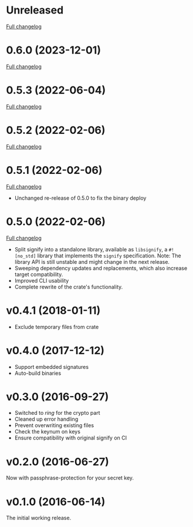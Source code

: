# Unreleased

[Full changelog](https://github.com/badboy/signify-rs/compare/v0.6.0...main)

# 0.6.0 (2023-12-01)

[Full changelog](https://github.com/badboy/signify-rs/compare/v0.5.3...v0.6.0)

# 0.5.3 (2022-06-04)

[Full changelog](https://github.com/badboy/signify-rs/compare/v0.5.2...v0.5.3)

# 0.5.2 (2022-02-06)

[Full changelog](https://github.com/badboy/signify-rs/compare/v0.5.1...v0.5.2)

# 0.5.1 (2022-02-06)

[Full changelog](https://github.com/badboy/signify-rs/compare/v0.5.0...v0.5.1)

* Unchanged re-release of 0.5.0 to fix the binary deploy

# 0.5.0 (2022-02-06)

[Full changelog](https://github.com/badboy/signify-rs/compare/v0.4.1...v0.5.0)

* Split signify into a standalone library, available as `libsignify`, a `#![no_std]` library that implements the `signify` specification.
  Note: The library API is still unstable and might change in the next release.
* Sweeping dependency updates and replacements, which also increase target compatibility.
* Improved CLI usability
* Complete rewrite of the crate's functionality.

# v0.4.1 (2018-01-11)

* Exclude temporary files from crate

# v0.4.0 (2017-12-12)

* Support embedded signatures
* Auto-build binaries

# v0.3.0 (2016-09-27)

* Switched to *ring* for the crypto part
* Cleaned up error handling
* Prevent overwriting existing files
* Check the keynum on keys
* Ensure compatibility with original signify on CI

# v0.2.0 (2016-06-27)

Now with passphrase-protection for your secret key.

# v0.1.0 (2016-06-14)

The initial working release.
